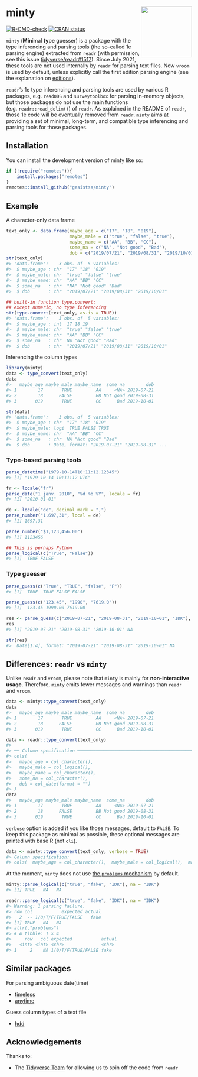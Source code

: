 
<!-- README.md is generated from README.Rmd. Please edit that file -->

# minty <img src="man/figures/logo.png" align="right" height="138" alt = ""/>

<!-- badges: start -->

[![R-CMD-check](https://github.com/gesistsa/minty/actions/workflows/R-CMD-check.yaml/badge.svg)](https://github.com/gesistsa/minty/actions/workflows/R-CMD-check.yaml)
[![CRAN
status](https://www.r-pkg.org/badges/version/minty)](https://CRAN.R-project.org/package=minty)
<!-- badges: end -->

`minty` (**Min**imal **ty**pe guesser) is a package with the type
inferencing and parsing tools (the so-called 1e parsing engine)
extracted from `readr` (with permission, see this issue
[tidyverse/readr\#1517](https://github.com/tidyverse/readr/issues/1517)).
Since July 2021, these tools are not used internally by `readr` for
parsing text files. Now `vroom` is used by default, unless explicitly
call the first edition parsing engine (see the explanation on
[editions](https://github.com/tidyverse/readr?tab=readme-ov-file#editions)).

`readr`’s 1e type inferencing and parsing tools are used by various R
packages, e.g. `readODS` and `surveytoolbox` for parsing in-memory
objects, but those packages do not use the main functions
(e.g. `readr::read_delim()`) of `readr`. As explained in the README of
`readr`, those 1e code will be eventually removed from `readr`. `minty`
aims at providing a set of minimal, long-term, and compatible type
inferencing and parsing tools for those packages.

## Installation

You can install the development version of minty like so:

``` r
if (!require("remotes")){
    install.packages("remotes")
}
remotes::install_github("gesistsa/minty")
```

## Example

A character-only data.frame

``` r
text_only <- data.frame(maybe_age = c("17", "18", "019"),
                        maybe_male = c("true", "false", "true"),
                        maybe_name = c("AA", "BB", "CC"),
                        some_na = c("NA", "Not good", "Bad"),
                        dob = c("2019/07/21", "2019/08/31", "2019/10/01"))
str(text_only)
#> 'data.frame':    3 obs. of  5 variables:
#>  $ maybe_age : chr  "17" "18" "019"
#>  $ maybe_male: chr  "true" "false" "true"
#>  $ maybe_name: chr  "AA" "BB" "CC"
#>  $ some_na   : chr  "NA" "Not good" "Bad"
#>  $ dob       : chr  "2019/07/21" "2019/08/31" "2019/10/01"
```

``` r
## built-in function type.convert:
## except numeric, no type inferencing
str(type.convert(text_only, as.is = TRUE))
#> 'data.frame':    3 obs. of  5 variables:
#>  $ maybe_age : int  17 18 19
#>  $ maybe_male: chr  "true" "false" "true"
#>  $ maybe_name: chr  "AA" "BB" "CC"
#>  $ some_na   : chr  NA "Not good" "Bad"
#>  $ dob       : chr  "2019/07/21" "2019/08/31" "2019/10/01"
```

Inferencing the column types

``` r
library(minty)
data <- type_convert(text_only)
data
#>   maybe_age maybe_male maybe_name  some_na        dob
#> 1        17       TRUE         AA     <NA> 2019-07-21
#> 2        18      FALSE         BB Not good 2019-08-31
#> 3       019       TRUE         CC      Bad 2019-10-01
```

``` r
str(data)
#> 'data.frame':    3 obs. of  5 variables:
#>  $ maybe_age : chr  "17" "18" "019"
#>  $ maybe_male: logi  TRUE FALSE TRUE
#>  $ maybe_name: chr  "AA" "BB" "CC"
#>  $ some_na   : chr  NA "Not good" "Bad"
#>  $ dob       : Date, format: "2019-07-21" "2019-08-31" ...
```

### Type-based parsing tools

``` r
parse_datetime("1979-10-14T10:11:12.12345")
#> [1] "1979-10-14 10:11:12 UTC"
```

``` r
fr <- locale("fr")
parse_date("1 janv. 2010", "%d %b %Y", locale = fr)
#> [1] "2010-01-01"
```

``` r
de <- locale("de", decimal_mark = ",")
parse_number("1.697,31", local = de)
#> [1] 1697.31
```

``` r
parse_number("$1,123,456.00")
#> [1] 1123456
```

``` r
## This is perhaps Python
parse_logical(c("True", "False"))
#> [1]  TRUE FALSE
```

### Type guesser

``` r
parse_guess(c("True", "TRUE", "false", "F"))
#> [1]  TRUE  TRUE FALSE FALSE
```

``` r
parse_guess(c("123.45", "1990", "7619.0"))
#> [1]  123.45 1990.00 7619.00
```

``` r
res <- parse_guess(c("2019-07-21", "2019-08-31", "2019-10-01", "IDK"), na = "IDK")
res
#> [1] "2019-07-21" "2019-08-31" "2019-10-01" NA
```

``` r
str(res)
#>  Date[1:4], format: "2019-07-21" "2019-08-31" "2019-10-01" NA
```

## Differences: `readr` vs `minty`

Unlike `readr` and `vroom`, please note that `minty` is mainly for
**non-interactive usage**. Therefore, `minty` emits fewer messages and
warnings than `readr` and `vroom`.

``` r
data <- minty::type_convert(text_only)
data
#>   maybe_age maybe_male maybe_name  some_na        dob
#> 1        17       TRUE         AA     <NA> 2019-07-21
#> 2        18      FALSE         BB Not good 2019-08-31
#> 3       019       TRUE         CC      Bad 2019-10-01
```

``` r
data <- readr::type_convert(text_only)
#> 
#> ── Column specification ────────────────────────────────────────────────────────
#> cols(
#>   maybe_age = col_character(),
#>   maybe_male = col_logical(),
#>   maybe_name = col_character(),
#>   some_na = col_character(),
#>   dob = col_date(format = "")
#> )
data
#>   maybe_age maybe_male maybe_name  some_na        dob
#> 1        17       TRUE         AA     <NA> 2019-07-21
#> 2        18      FALSE         BB Not good 2019-08-31
#> 3       019       TRUE         CC      Bad 2019-10-01
```

`verbose` option is added if you like those messages, default to
`FALSE`. To keep this package as minimal as possible, these optional
messages are printed with base R (not `cli`).

``` r
data <- minty::type_convert(text_only, verbose = TRUE)
#> Column specification:
#> cols(  maybe_age = col_character(),  maybe_male = col_logical(),  maybe_name = col_character(),  some_na = col_character(),  dob = col_date(format = ""))
```

At the moment, `minty` does not use [the `problems`
mechanism](https://vroom.r-lib.org/reference/problems.html) by default.

``` r
minty::parse_logical(c("true", "fake", "IDK"), na = "IDK")
#> [1] TRUE   NA   NA
```

``` r
readr::parse_logical(c("true", "fake", "IDK"), na = "IDK")
#> Warning: 1 parsing failure.
#> row col           expected actual
#>   2  -- 1/0/T/F/TRUE/FALSE   fake
#> [1] TRUE   NA   NA
#> attr(,"problems")
#> # A tibble: 1 × 4
#>     row   col expected           actual
#>   <int> <int> <chr>              <chr> 
#> 1     2    NA 1/0/T/F/TRUE/FALSE fake
```

## Similar packages

For parsing ambiguous date(time)

  - [timeless](https://github.com/schochastics/timeless)
  - [anytime](https://github.com/eddelbuettel/anytime)

Guess column types of a text file

  - [hdd](https://CRAN.R-project.org/package=hdd)

## Acknowledgements

Thanks to:

  - The [Tidyverse Team](https://github.com/tidyverse) for allowing us
    to spin off the code from `readr`
